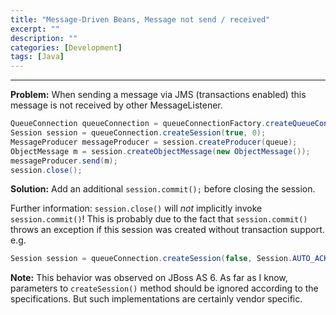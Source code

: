 ```yaml
---
title: "Message-Driven Beans, Message not send / received"
excerpt: ""
description: ""
categories: [Development]
tags: [Java]
---
```


---
**Problem:**
When sending a message via JMS (transactions enabled) this message is not received by other MessageListener.
```Java
QueueConnection queueConnection = queueConnectionFactory.createQueueConnection();
Session session = queueConnection.createSession(true, 0);
MessageProducer messageProducer = session.createProducer(queue);
ObjectMessage m = session.createObjectMessage(new ObjectMessage());
messageProducer.send(m);
session.close();
```
**Solution:**
Add an additional `session.commit();` before closing the session.

Further information:
`session.close()` will *not* implicitly invoke `session.commit()`!
This is probably due to the fact that `session.commit()` throws an exception if this session was created without transaction support.
e.g.
```Java
Session session = queueConnection.createSession(false, Session.AUTO_ACKNOWLEDGE);
```

**Note:**
This behavior was observed on JBoss AS 6.
As far as I know, parameters to `createSession()` method should be ignored according to the specifications.
But such implementations are certainly vendor specific.

